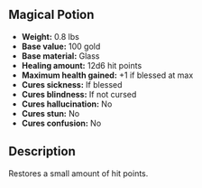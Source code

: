## Magical Potion
- **Weight:** 0.8 lbs
- **Base value:** 100 gold
- **Base material:** Glass
- **Healing amount:** 12d6 hit points
- **Maximum health gained:** +1 if blessed at max
- **Cures sickness:** If blessed
- **Cures blindness:** If not cursed
- **Cures hallucination:** No
- **Cures stun:** No
- **Cures confusion:** No
## Description
Restores a small amount of hit points.
